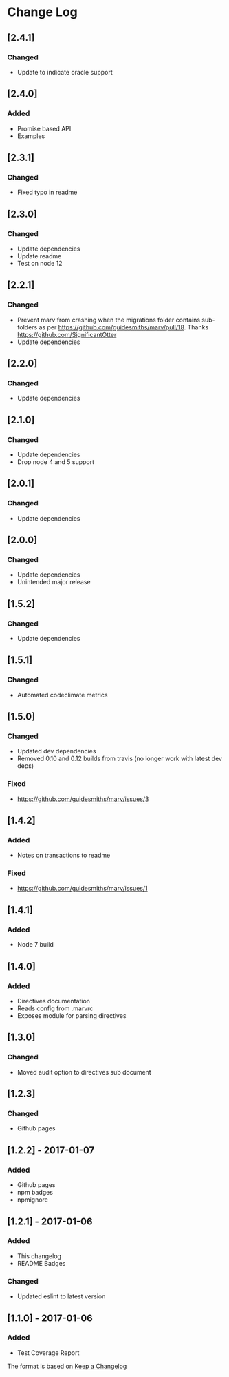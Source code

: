 # Change Log

## [2.4.1]
### Changed
- Update to indicate oracle support

## [2.4.0]
### Added
- Promise based API
- Examples

## [2.3.1]
### Changed
- Fixed typo in readme

## [2.3.0]
### Changed
- Update dependencies
- Update readme
- Test on node 12

## [2.2.1]
### Changed
- Prevent marv from crashing when the migrations folder contains sub-folders as per https://github.com/guidesmiths/marv/pull/18. Thanks https://github.com/SignificantOtter
- Update dependencies

## [2.2.0]
### Changed
- Update dependencies

## [2.1.0]
### Changed
- Update dependencies
- Drop node 4 and 5 support

## [2.0.1]
### Changed
- Update dependencies

## [2.0.0]
### Changed
- Update dependencies
- Unintended major release

## [1.5.2]
### Changed
- Update dependencies

## [1.5.1]
### Changed
- Automated codeclimate metrics

## [1.5.0]
### Changed
- Updated dev dependencies
- Removed 0.10 and 0.12 builds from travis (no longer work with latest dev deps)

### Fixed
- https://github.com/guidesmiths/marv/issues/3

## [1.4.2]
### Added
- Notes on transactions to readme

### Fixed
- https://github.com/guidesmiths/marv/issues/1

## [1.4.1]
### Added
- Node 7 build

## [1.4.0]
### Added
- Directives documentation
- Reads config from .marvrc
- Exposes module for parsing directives

## [1.3.0]
### Changed
- Moved audit option to directives sub document

## [1.2.3]
### Changed
- Github pages

## [1.2.2] - 2017-01-07
### Added
- Github pages
- npm badges
- npmignore

## [1.2.1] - 2017-01-06
### Added
- This changelog
- README Badges

### Changed
- Updated eslint to latest version

## [1.1.0] - 2017-01-06
### Added
- Test Coverage Report

The format is based on [Keep a Changelog](http://keepachangelog.com/)
